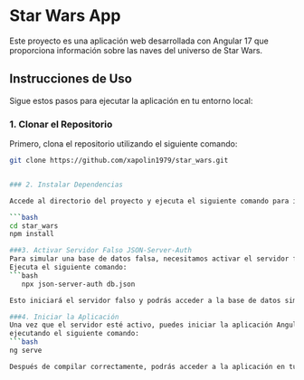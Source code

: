 # Star Wars App

Este proyecto es una aplicación web desarrollada con Angular 17 que proporciona información sobre las naves del universo de Star Wars.

## Instrucciones de Uso

Sigue estos pasos para ejecutar la aplicación en tu entorno local:

### 1. Clonar el Repositorio

Primero, clona el repositorio utilizando el siguiente comando:

```bash
git clone https://github.com/xapolin1979/star_wars.git


### 2. Instalar Dependencias

Accede al directorio del proyecto y ejecuta el siguiente comando para instalar todas las dependencias necesarias:

```bash
cd star_wars
npm install

###3. Activar Servidor Falso JSON-Server-Auth
Para simular una base de datos falsa, necesitamos activar el servidor falso utilizando json-server-auth.
Ejecuta el siguiente comando: 
```bash
   npx json-server-auth db.json  

Esto iniciará el servidor falso y podrás acceder a la base de datos simulada.

###4. Iniciar la Aplicación
Una vez que el servidor esté activo, puedes iniciar la aplicación Angular,
ejecutando el siguiente comando:
```bash
ng serve

Después de compilar correctamente, podrás acceder a la aplicación en tu navegador web ingresando la dirección http://localhost:4200.


